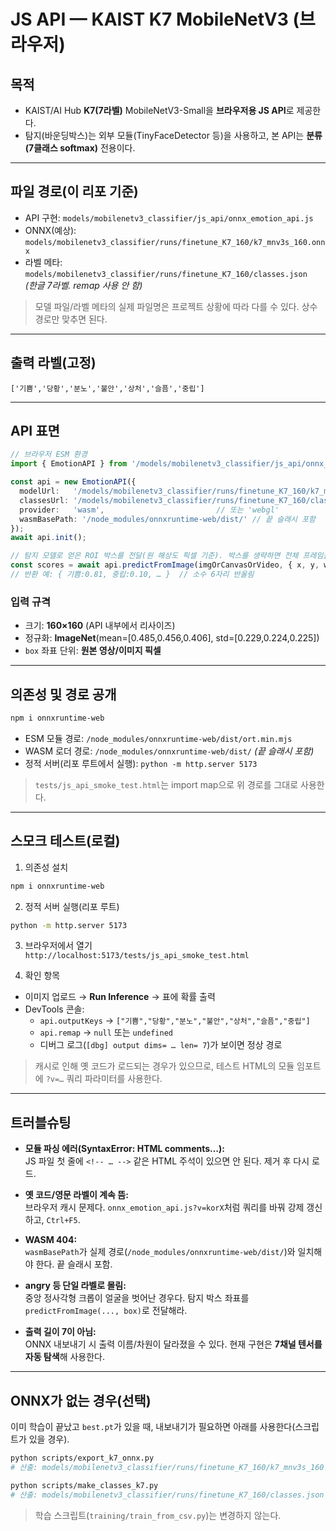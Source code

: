 <!-- [FILEPATH] docs/js_api.md -->
# JS API — KAIST K7 MobileNetV3 (브라우저)

## 목적
- KAIST/AI Hub **K7(7라벨)** MobileNetV3-Small을 **브라우저용 JS API**로 제공한다.
- 탐지(바운딩박스)는 외부 모듈(TinyFaceDetector 등)을 사용하고, 본 API는 **분류(7클래스 softmax)** 전용이다.

---

## 파일 경로(이 리포 기준)
- API 구현: `models/mobilenetv3_classifier/js_api/onnx_emotion_api.js`
- ONNX(예상): `models/mobilenetv3_classifier/runs/finetune_K7_160/k7_mnv3s_160.onnx`
- 라벨 메타: `models/mobilenetv3_classifier/runs/finetune_K7_160/classes.json`  
  *(한글 7라벨. remap 사용 안 함)*

> 모델 파일/라벨 메타의 실제 파일명은 프로젝트 상황에 따라 다를 수 있다. 상수 경로만 맞추면 된다.

---

## 출력 라벨(고정)
`['기쁨','당황','분노','불안','상처','슬픔','중립']`

---

## API 표면

```ts
// 브라우저 ESM 환경
import { EmotionAPI } from '/models/mobilenetv3_classifier/js_api/onnx_emotion_api.js?v=kor5';

const api = new EmotionAPI({
  modelUrl:   '/models/mobilenetv3_classifier/runs/finetune_K7_160/k7_mnv3s_160.onnx',
  classesUrl: '/models/mobilenetv3_classifier/runs/finetune_K7_160/classes.json', // 한글 7라벨
  provider:   'wasm',                         // 또는 'webgl'
  wasmBasePath: '/node_modules/onnxruntime-web/dist/' // 끝 슬래시 포함
});
await api.init();

// 탐지 모델로 얻은 ROI 박스를 전달(원 해상도 픽셀 기준). 박스를 생략하면 전체 프레임을 사용.
const scores = await api.predictFromImage(imgOrCanvasOrVideo, { x, y, width, height });
// 반환 예: { 기쁨:0.81, 중립:0.10, … }  // 소수 6자리 반올림
```

### 입력 규격
- 크기: **160×160** (API 내부에서 리사이즈)
- 정규화: **ImageNet**(mean=[0.485,0.456,0.406], std=[0.229,0.224,0.225])
- `box` 좌표 단위: **원본 영상/이미지 픽셀**

---

## 의존성 및 경로 공개

```bash
npm i onnxruntime-web
```

- ESM 모듈 경로: `/node_modules/onnxruntime-web/dist/ort.min.mjs`
- WASM 로더 경로: `/node_modules/onnxruntime-web/dist/` *(끝 슬래시 포함)*
- 정적 서버(리포 루트에서 실행): `python -m http.server 5173`

> `tests/js_api_smoke_test.html`는 import map으로 위 경로를 그대로 사용한다.

---

## 스모크 테스트(로컬)

1) 의존성 설치
```bash
npm i onnxruntime-web
```

2) 정적 서버 실행(리포 루트)
```bash
python -m http.server 5173
```

3) 브라우저에서 열기  
`http://localhost:5173/tests/js_api_smoke_test.html`

4) 확인 항목
- 이미지 업로드 → **Run Inference** → 표에 확률 출력
- DevTools 콘솔:
  - `api.outputKeys` → `["기쁨","당황","분노","불안","상처","슬픔","중립"]`
  - `api.remap` → `null` 또는 `undefined`
  - 디버그 로그(`[dbg] output dims= … len= 7`)가 보이면 정상 경로

> 캐시로 인해 옛 코드가 로드되는 경우가 있으므로, 테스트 HTML의 모듈 임포트에 `?v=…` 쿼리 파라미터를 사용한다.

---

## 트러블슈팅

- **모듈 파싱 에러(SyntaxError: HTML comments…):**  
  JS 파일 첫 줄에 `<!-- … -->` 같은 HTML 주석이 있으면 안 된다. 제거 후 다시 로드.

- **옛 코드/영문 라벨이 계속 뜸:**  
  브라우저 캐시 문제다. `onnx_emotion_api.js?v=korX`처럼 쿼리를 바꿔 강제 갱신하고, `Ctrl+F5`.

- **WASM 404:**  
  `wasmBasePath`가 실제 경로(`/node_modules/onnxruntime-web/dist/`)와 일치해야 한다. 끝 슬래시 포함.

- **angry 등 단일 라벨로 몰림:**  
  중앙 정사각형 크롭이 얼굴을 벗어난 경우다. 탐지 박스 좌표를 `predictFromImage(..., box)`로 전달해라.

- **출력 길이 7이 아님:**  
  ONNX 내보내기 시 출력 이름/차원이 달라졌을 수 있다. 현재 구현은 **7채널 텐서를 자동 탐색**해 사용한다.

---

## ONNX가 없는 경우(선택)
이미 학습이 끝났고 `best.pt`가 있을 때, 내보내기가 필요하면 아래를 사용한다(스크립트가 있을 경우).

```bash
python scripts/export_k7_onnx.py
# 산출: models/mobilenetv3_classifier/runs/finetune_K7_160/k7_mnv3s_160.onnx

python scripts/make_classes_k7.py
# 산출: models/mobilenetv3_classifier/runs/finetune_K7_160/classes.json
```

> 학습 스크립트(`training/train_from_csv.py`)는 변경하지 않는다.
